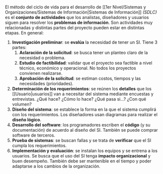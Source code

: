 El método del ciclo de vida para el desarrollo de [[1er Nivel/Sistemas y Organizaciones/Sistemas de Información|Sistemas de Información]] *(SDLC)* es el **conjunto de actividades** que los analistas, diseñadores y usuarios siguen para resolver los **problemas de información**. Son actividades muy relacionadas y distintas partes del proyecto pueden estar en distintas etapas. En general:

1. **Investigación preliminar**: se **evalúa** la necesidad de tener un SI. Tiene 3 partes:
	1. **Aclaración de la solicitud**: se busca tener un planteo claro de la necesidad o problema.
	2. **Estudio de factibilidad**: validar que el proyecto sea factible a nivel técnico, económico y operacional. No todos los proyectos convienen realizarse.
	3. **Aprobación de la solicitud**: se estiman costos, tiempos y las necesidades (prioridades).
2. **Determinación de los requerimientos**: se reúnen los **detalles** que los [[Usuario|usuarios]] van a necesitar del sistema mediante encuestas y entrevistas. ¿Qué hace? ¿Cómo lo hace? ¿Qué pasa si...? ¿Con qué volumen?
3. **Diseño del sistema**: se establece la forma en la que el sistema cumplirá con los requerimientos. Los diseñadores usan diagramas para realizar el **diseño lógico**.
4. **Desarrollo del software**: los programadores escriben el **código** (y su documentación) de acuerdo al diseño del SI. También se puede comprar software de terceros.
5. **Prueba de sistemas**: se buscan fallas y se trata de **verificar** que el SI cumpla los requerimientos.
6. **Implementación y evaluación**: se instalan los equipos y se entrena a los usuarios. Se busca que el uso del SI tenga **impacto organizacional** y buen desempeño. También debe ser mantenible en el tiempo y poder adaptarse a los cambios de la organización.
